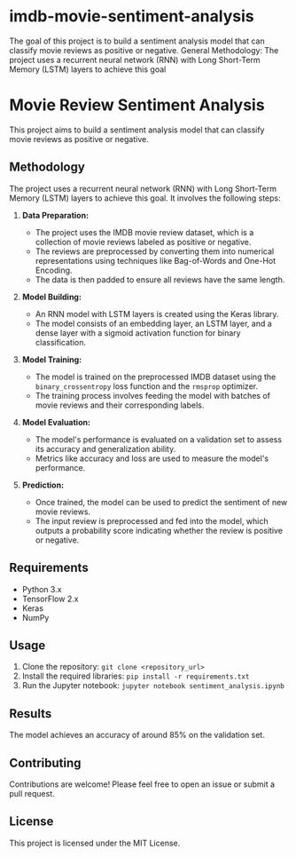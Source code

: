 # imdb-movie-sentiment-analysis
The goal of this project is to build a sentiment analysis model that can classify movie reviews as positive or negative.  General Methodology:  The project uses a recurrent neural network (RNN) with Long Short-Term Memory (LSTM) layers to achieve this goal
# Movie Review Sentiment Analysis

This project aims to build a sentiment analysis model that can classify movie reviews as positive or negative.

## Methodology

The project uses a recurrent neural network (RNN) with Long Short-Term Memory (LSTM) layers to achieve this goal. It involves the following steps:

1. **Data Preparation:**
    - The project uses the IMDB movie review dataset, which is a collection of movie reviews labeled as positive or negative.
    - The reviews are preprocessed by converting them into numerical representations using techniques like Bag-of-Words and One-Hot Encoding.
    - The data is then padded to ensure all reviews have the same length.

2. **Model Building:**
    - An RNN model with LSTM layers is created using the Keras library.
    - The model consists of an embedding layer, an LSTM layer, and a dense layer with a sigmoid activation function for binary classification.

3. **Model Training:**
    - The model is trained on the preprocessed IMDB dataset using the `binary_crossentropy` loss function and the `rmsprop` optimizer.
    - The training process involves feeding the model with batches of movie reviews and their corresponding labels.

4. **Model Evaluation:**
    - The model's performance is evaluated on a validation set to assess its accuracy and generalization ability.
    - Metrics like accuracy and loss are used to measure the model's performance.

5. **Prediction:**
    - Once trained, the model can be used to predict the sentiment of new movie reviews.
    - The input review is preprocessed and fed into the model, which outputs a probability score indicating whether the review is positive or negative.

## Requirements

- Python 3.x
- TensorFlow 2.x
- Keras
- NumPy

## Usage

1. Clone the repository: `git clone <repository_url>`
2. Install the required libraries: `pip install -r requirements.txt`
3. Run the Jupyter notebook: `jupyter notebook sentiment_analysis.ipynb`

## Results

The model achieves an accuracy of around 85% on the validation set.

## Contributing

Contributions are welcome! Please feel free to open an issue or submit a pull request.

## License

This project is licensed under the MIT License.
